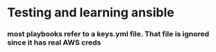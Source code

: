 # Testing and learning ansible

### most playbooks refer to a keys.yml file.  That file is ignored since it has real AWS creds
